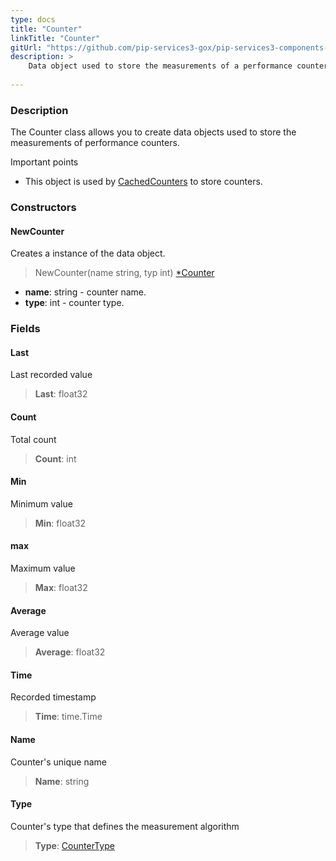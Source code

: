 ```yaml
---
type: docs
title: "Counter"
linkTitle: "Counter"
gitUrl: "https://github.com/pip-services3-gox/pip-services3-components-gox"
description: >
    Data object used to store the measurements of a performance counter.
   
---
```


### Description

The Counter class allows you to create data objects used to store the measurements of performance counters.

Important points

- This object is used by [CachedCounters](../cached_counters) to store counters.

### Constructors

#### NewCounter
Creates a instance of the data object.

> NewCounter(name string, typ int) [*Counter]()

- **name**: string - counter name.
- **type**: int - counter type.


### Fields

<span class="hide-title-link">

#### Last
Last recorded value
> **Last**: float32

#### Count
Total count
> **Count**: int

#### Min
Minimum value
> **Min**: float32

#### max
Maximum value
> **Max**: float32

#### Average
Average value
> **Average**: float32

#### Time
Recorded timestamp
> **Time**: time.Time

#### Name
Counter's unique name
> **Name**: string

#### Type
Counter's type that defines the measurement algorithm
> **Type**: [CounterType](../counter_type)

</span>
